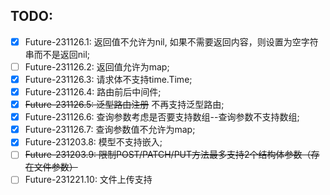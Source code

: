 ## TODO:

- [x] Future-231126.1: 返回值不允许为nil, 如果不需要返回内容，则设置为空字符串而不是返回nil;
- [ ] Future-231126.2: 返回值允许为map;
- [x] Future-231126.3: 请求体不支持time.Time;
- [x] Future-231126.4: 路由前后中间件;
- [x] ~~Future-231126.5: 泛型路由注册~~ 不再支持泛型路由;
- [x] Future-231126.6: 查询参数考虑是否要支持数组--查询参数不支持数组;
- [x] Future-231126.7: 查询参数值不允许为map;
- [x] Future-231203.8: 模型不支持嵌入;
- [ ] ~~Future-231203.9: 限制POST/PATCH/PUT方法最多支持2个结构体参数（存在文件参数）~~
- [ ] Future-231221.10: 文件上传支持
